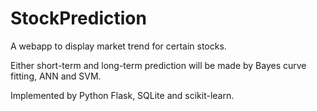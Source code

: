 # StockPrediction

A webapp to display market trend for certain stocks.

Either short-term and long-term prediction will be made by Bayes curve fitting, ANN and SVM.

Implemented by Python Flask, SQLite and scikit-learn.
